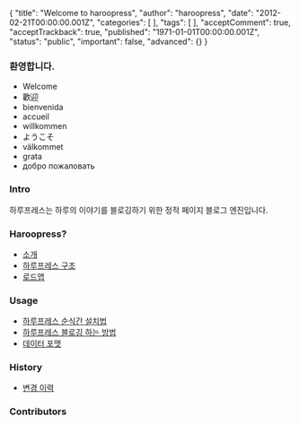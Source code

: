 {
    "title": "Welcome to haroopress",
    "author": "haroopress",
    "date": "2012-02-21T00:00:00.001Z",
    "categories": [
    ],
    "tags": [
    ],
    "acceptComment": true,
    "acceptTrackback": true,
    "published": "1971-01-01T00:00:00.001Z",
    "status": "public",
    "important": false,
    "advanced": {}
}

### 환영합니다.
* Welcome
* 歡迎
* bienvenida
* accueil
* willkommen
* ようこそ
* välkommet
* grata
* добро пожаловать

### Intro
하루프레스는 하루의 이야기를 블로깅하기 위한 정적 페이지 블로그 엔진입니다.

### Haroopress?
* [소개](https://github.com/rhiokim/haroopress/blob/master/README.markdown)
* [하루프레스 구조](https://github.com/rhiokim/haroopress/wiki/Structure)
* [로드맵](https://github.com/rhiokim/haroopress/wiki/Road-Map)

### Usage
* [하루프레스 순식간 설치법](https://github.com/rhiokim/haroopress/wiki/%ED%95%98%EB%A3%A8%ED%94%84%EB%A0%88%EC%8A%A4-%EC%88%9C%EC%8B%9D%EA%B0%84-%EC%84%A4%EC%B9%98%EB%B2%95)
* [하루프레스 블로깅 하는 방법](https://github.com/rhiokim/haroopress/wiki/%ED%95%98%EB%A3%A8%ED%94%84%EB%A0%88%EC%8A%A4-%EB%B8%94%EB%A1%9C%EA%B9%85-%ED%95%98%EB%8A%94-%EB%B0%A9%EB%B2%95)
* [데이터 포맷](https://github.com/rhiokim/haroopress/wiki/%EB%8D%B0%EC%9D%B4%ED%84%B0-%ED%8F%AC%EB%A7%B7)

### History
* [변경 이력](https://github.com/rhiokim/haroopress/wiki/Change-History)

### Contributors
